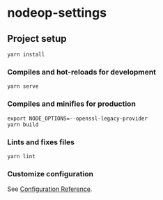 # nodeop-settings

## Project setup
```
yarn install
```

### Compiles and hot-reloads for development
```
yarn serve
```

### Compiles and minifies for production
```
export NODE_OPTIONS=--openssl-legacy-provider
yarn build
```

### Lints and fixes files
```
yarn lint
```

### Customize configuration
See [Configuration Reference](https://cli.vuejs.org/config/).
